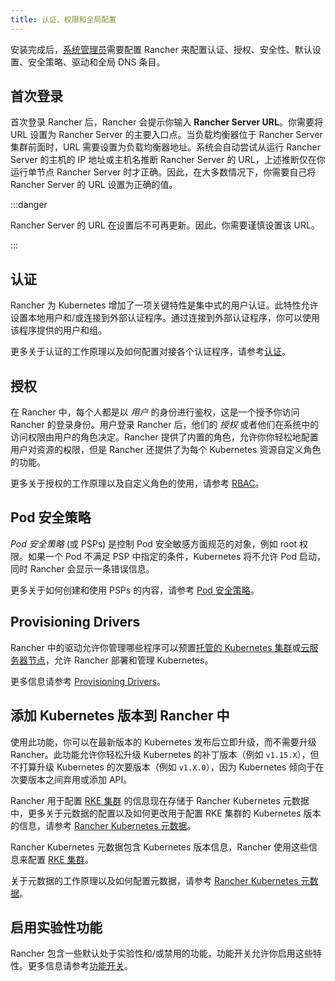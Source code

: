 ```yaml
---
title: 认证、权限和全局配置
---
```


<head>
  <link rel="canonical" href="https://ranchermanager.docs.rancher.com/zh/how-to-guides/new-user-guides/authentication-permissions-and-global-configuration"/>
</head>

安装完成后，[系统管理员](manage-role-based-access-control-rbac/global-permissions.md)需要配置 Rancher 来配置认证、授权、安全性、默认设置、安全策略、驱动和全局 DNS 条目。

## 首次登录

首次登录 Rancher 后，Rancher 会提示你输入 **Rancher Server URL**。你需要将 URL 设置为 Rancher Server 的主要入口点。当负载均衡器位于 Rancher Server 集群前面时，URL 需要设置为负载均衡器地址。系统会自动尝试从运行 Rancher Server 的主机的 IP 地址或主机名推断 Rancher Server 的 URL，上述推断仅在你运行单节点 Rancher Server 时才正确。因此，在大多数情况下，你需要自己将 Rancher Server 的 URL 设置为正确的值。

:::danger

Rancher Server 的 URL 在设置后不可再更新。因此，你需要谨慎设置该 URL。

:::

## 认证

Rancher 为 Kubernetes 增加了一项关键特性是集中式的用户认证。此特性允许设置本地用户和/或连接到外部认证程序。通过连接到外部认证程序，你可以使用该程序提供的用户和组。

更多关于认证的工作原理以及如何配置对接各个认证程序，请参考[认证](authentication-config/authentication-config.md)。

## 授权

在 Rancher 中，每个人都是以 _用户_ 的身份进行鉴权，这是一个授予你访问 Rancher 的登录身份。用户登录 Rancher 后，他们的 _授权_ 或者他们在系统中的访问权限由用户的角色决定。Rancher 提供了内置的角色，允许你你轻松地配置用户对资源的权限，但是 Rancher 还提供了为每个 Kubernetes 资源自定义角色的功能。

更多关于授权的工作原理以及自定义角色的使用，请参考 [RBAC](manage-role-based-access-control-rbac/manage-role-based-access-control-rbac.md)。

## Pod 安全策略

_Pod 安全策略_ (或 PSPs) 是控制 Pod 安全敏感方面规范的对象，例如 root 权限。如果一个 Pod 不满足 PSP 中指定的条件，Kubernetes 将不允许 Pod 启动，同时 Rancher 会显示一条错误信息。

更多关于如何创建和使用 PSPs 的内容，请参考 [Pod 安全策略](create-pod-security-policies.md)。

## Provisioning Drivers

Rancher 中的驱动允许你管理哪些程序可以预置[托管的 Kubernetes 集群](../kubernetes-clusters-in-rancher-setup/set-up-clusters-from-hosted-kubernetes-providers/set-up-clusters-from-hosted-kubernetes-providers.md)或[云服务器节点](../launch-kubernetes-with-rancher/use-new-nodes-in-an-infra-provider/use-new-nodes-in-an-infra-provider.md)，允许 Rancher 部署和管理 Kubernetes。

更多信息请参考 [Provisioning Drivers](about-provisioning-drivers/about-provisioning-drivers.md)。

## 添加 Kubernetes 版本到 Rancher 中

使用此功能，你可以在最新版本的 Kubernetes 发布后立即升级，而不需要升级 Rancher。此功能允许你轻松升级 Kubernetes 的补丁版本（例如 `v1.15.X`），但不打算升级 Kubernetes 的次要版本（例如 `v1.X.0`），因为 Kubernetes 倾向于在次要版本之间弃用或添加 API。

Rancher 用于配置 [RKE 集群](../launch-kubernetes-with-rancher/launch-kubernetes-with-rancher.md) 的信息现在存储于 Rancher Kubernetes 元数据中，更多关于元数据的配置以及如何更改用于配置 RKE 集群的 Kubernetes 版本的信息，请参考 [Rancher Kubernetes 元数据](../../../getting-started/installation-and-upgrade/upgrade-kubernetes-without-upgrading-rancher.md)。

Rancher Kubernetes 元数据包含 Kubernetes 版本信息，Rancher 使用这些信息来配置 [RKE 集群](../launch-kubernetes-with-rancher/launch-kubernetes-with-rancher.md)。

关于元数据的工作原理以及如何配置元数据，请参考 [Rancher Kubernetes 元数据](../../../getting-started/installation-and-upgrade/upgrade-kubernetes-without-upgrading-rancher.md)。

## 启用实验性功能

Rancher 包含一些默认处于实验性和/或禁用的功能，功能开关允许你启用这些特性。更多信息请参考[功能开关](../../advanced-user-guides/enable-experimental-features/enable-experimental-features.md)。
